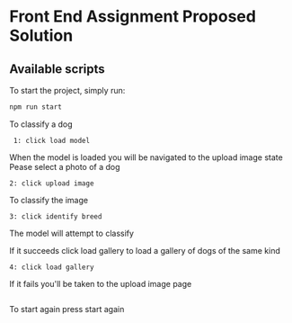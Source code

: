 # Front End Assignment Proposed Solution

## Available scripts

To start the project, simply run:

```bash
npm run start
```

To classify a dog

```
 1: click load model

```

When the model is loaded you will be navigated to the upload image state Pease
select a photo of a dog

```
2: click upload image

```

To classify the image

```
3: click identify breed

```

The model will attempt to classify

If it succeeds click load gallery to load a gallery of dogs of the same kind

```
4: click load gallery

```

If it fails you'll be taken to the upload image page

```select an image of a dog to try again

```

To start again press start again
